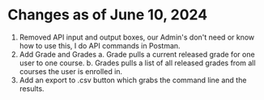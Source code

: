 # Changes as of June 10, 2024

1. Removed API input and output boxes, our Admin's don't need or know how to use this, I do API commands in Postman.
2. Add Grade and Grades
   a. Grade pulls a current released grade for one user to one course.
   b. Grades pulls a list of all released grades from all courses the user is enrolled in.
3. Add an export to .csv button which grabs the command line and the results. 

